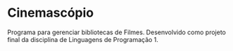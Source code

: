 # Cinemascópio

Programa para gerenciar bibliotecas de Filmes.
Desenvolvido como projeto final da disciplina de Linguagens de Programação 1.
